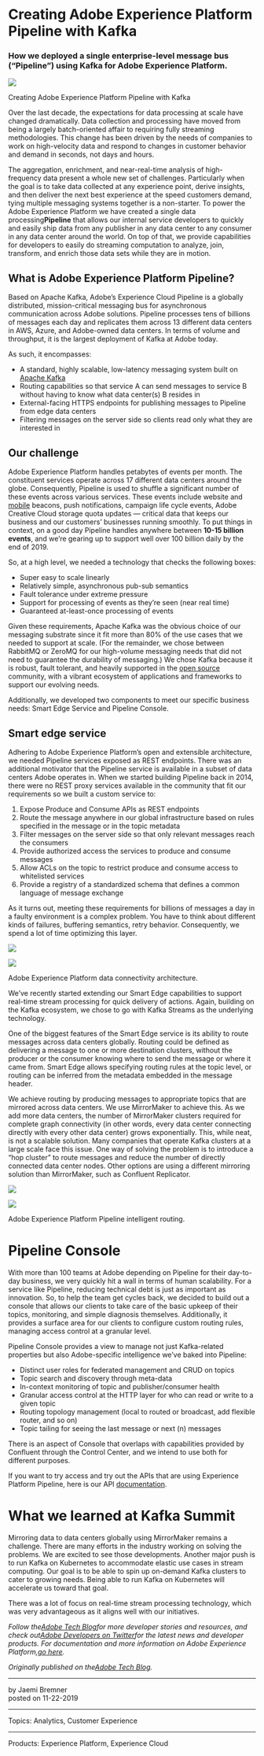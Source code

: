 # Creating Adobe Experience Platform Pipeline with Kafka

### How we deployed a single enterprise-level message bus (“Pipeline”) using Kafka for Adobe Experience Platform.

![](creating-adobe-experience-platform-pipeline-with-kafka/Blog-1920-x-1080-e1574389168935-1800x0-c-default.jpg)

Creating Adobe Experience Platform Pipeline with Kafka

Over the last decade, the expectations for data processing at scale have changed dramatically. Data collection and processing have moved from being a largely batch-oriented affair to requiring fully streaming methodologies. This change has been driven by the needs of companies to work on high-velocity data and respond to changes in customer behavior and demand in seconds, not days and hours.

The aggregation, enrichment, and near-real-time analysis of high-frequency data present a whole new set of challenges. Particularly when the goal is to take data collected at any experience point, derive insights, and then deliver the next best experience at the speed customers demand, tying multiple messaging systems together is a non-starter. To power the Adobe Experience Platform we have created a single data processing**Pipeline** that allows our internal service developers to quickly and easily ship data from any publisher in any data center to any consumer in any data center around the world. On top of that, we provide capabilities for developers to easily do streaming computation to analyze, join, transform, and enrich those data sets while they are in motion.

## What is Adobe Experience Platform Pipeline?

Based on Apache Kafka, Adobe’s Experience Cloud Pipeline is a globally distributed, mission-critical messaging bus for asynchronous communication across Adobe solutions. Pipeline processes tens of billions of messages each day and replicates them across 13 different data centers in AWS, Azure, and Adobe-owned data centers. In terms of volume and throughput, it is the largest deployment of Kafka at Adobe today.

As such, it encompasses:

-   A standard, highly scalable, low-latency messaging system built on [Apache Kafka](http://kafka.apache.org/)
-   Routing capabilities so that service A can send messages to service B without having to know what data center(s) B resides in
-   External-facing HTTPS endpoints for publishing messages to Pipeline from edge data centers
-   Filtering messages on the server side so clients read only what they are interested in

## Our challenge

Adobe Experience Platform handles petabytes of events per month. The constituent services operate across 17 different data centers around the globe. Consequently, Pipeline is used to shuffle a significant number of these events across various services. These events include website and [mobile](https://magento.com/products/magento-commerce "mobile") beacons, push notifications, campaign life cycle events, Adobe Creative Cloud storage quota updates — critical data that keeps our business and our customers’ businesses running smoothly. To put things in context, on a good day Pipeline handles anywhere between **10-15 billion events**, and we’re gearing up to support well over 100 billion daily by the end of 2019.

So, at a high level, we needed a technology that checks the following boxes:

-   Super easy to scale linearly
-   Relatively simple, asynchronous pub-sub semantics
-   Fault tolerance under extreme pressure
-   Support for processing of events as they’re seen (near real time)
-   Guaranteed at-least-once processing of events

Given these requirements, Apache Kafka was the obvious choice of our messaging substrate since it fit more than 80% of the use cases that we needed to support at scale. (For the remainder, we chose between RabbitMQ or ZeroMQ for our high-volume messaging needs that did not need to guarantee the durability of messaging.) We chose Kafka because it is robust, fault tolerant, and heavily supported in the [open source](https://magento.com/products/magento-open-source "open source") community, with a vibrant ecosystem of applications and frameworks to support our evolving needs.

Additionally, we developed two components to meet our specific business needs: Smart Edge Service and Pipeline Console.

## Smart edge service

Adhering to Adobe Experience Platform’s open and extensible architecture, we needed Pipeline services exposed as REST endpoints. There was an additional motivator that the Pipeline service is available in a subset of data centers Adobe operates in. When we started building Pipeline back in 2014, there were no REST proxy services available in the community that fit our requirements so we built a custom service to:

1.  Expose Produce and Consume APIs as REST endpoints
2.  Route the message anywhere in our global infrastructure based on rules specified in the message or in the topic metadata
3.  Filter messages on the server side so that only relevant messages reach the consumers
4.  Provide authorized access the services to produce and consume messages
5.  Allow ACLs on the topic to restrict produce and consume access to whitelisted services
6.  Provide a registry of a standardized schema that defines a common language of message exchange

As it turns out, meeting these requirements for billions of messages a day in a faulty environment is a complex problem. You have to think about different kinds of failures, buffering semantics, retry behavior. Consequently, we spend a lot of time optimizing this layer.

![](creating-adobe-experience-platform-pipeline-with-kafka/image3.png)

![](creating-adobe-experience-platform-pipeline-with-kafka/image1.png)

Adobe Experience Platform data connectivity architecture.

We’ve recently started extending our Smart Edge capabilities to support real-time stream processing for quick delivery of actions. Again, building on the Kafka ecosystem, we chose to go with Kafka Streams as the underlying technology.

One of the biggest features of the Smart Edge service is its ability to route messages across data centers globally. Routing could be defined as delivering a message to one or more destination clusters, without the producer or the consumer knowing where to send the message or where it came from. Smart Edge allows specifying routing rules at the topic level, or routing can be inferred from the metadata embedded in the message header.

We achieve routing by producing messages to appropriate topics that are mirrored across data centers. We use MirrorMaker to achieve this. As we add more data centers, the number of MirrorMaker clusters required for complete graph connectivity (in other words, every data center connecting directly with every other data center) grows exponentially. This, while neat, is not a scalable solution. Many companies that operate Kafka clusters at a large scale face this issue. One way of solving the problem is to introduce a “hop cluster” to route messages and reduce the number of directly connected data center nodes. Other options are using a different mirroring solution than MirrorMaker, such as Confluent Replicator.

![](creating-adobe-experience-platform-pipeline-with-kafka/image2.png)

![](creating-adobe-experience-platform-pipeline-with-kafka/image4.png)

Adobe Experience Platform Pipeline intelligent routing.

# **Pipeline Console**

With more than 100 teams at Adobe depending on Pipeline for their day-to-day business, we very quickly hit a wall in terms of human scalability. For a service like Pipeline, reducing technical debt is just as important as innovation. So, to help the team get cycles back, we decided to build out a console that allows our clients to take care of the basic upkeep of their topics, monitoring, and simple diagnosis themselves. Additionally, it provides a surface area for our clients to configure custom routing rules, managing access control at a granular level.

Pipeline Console provides a view to manage not just Kafka-related properties but also Adobe-specific intelligence we’ve baked into Pipeline:

-   Distinct user roles for federated management and CRUD on topics
-   Topic search and discovery through meta-data
-   In-context monitoring of topic and publisher/consumer health
-   Granular access control at the HTTP layer for who can read or write to a given topic
-   Routing topology management (local to routed or broadcast, add flexible router, and so on)
-   Topic tailing for seeing the last message or next (n) messages

There is an aspect of Console that overlaps with capabilities provided by Confluent through the Control Center, and we intend to use both for different purposes.

If you want to try access and try out the APIs that are using Experience Platform Pipeline, here is our API [documentation](https://www.adobe.io/apis/cloudplatform/dataservices/data-ingestion/data-ingestion-services.html#!api-specification/markdown/narrative/technical_overview/streaming_ingest/getting_started_with_platform_streaming_ingestion.md).

# **What we learned at Kafka Summit**

Mirroring data to data centers globally using MirrorMaker remains a challenge. There are many efforts in the industry working on solving the problems. We are excited to see those developments. Another major push is to run Kafka on Kubernetes to accommodate elastic use cases in stream computing. Our goal is to be able to spin up on-demand Kafka clusters to cater to growing needs. Being able to run Kafka on Kubernetes will accelerate us toward that goal.

There was a lot of focus on real-time stream processing technology, which was very advantageous as it aligns well with our initiatives.

_Follow the_[_Adobe Tech Blog_](http://medium.com/adobetech)_for more developer stories and resources, and check out_[_Adobe Developers on Twitter_](http://twitter.com/adobedevs)_for the latest news and developer products. For documentation and more information on Adobe Experience Platform,_[_go here_](https://www.adobe.com/experience-platform/documentation-and-developer-resources.html)_._

_Originally published on the_[_Adobe Tech Blog_](https://medium.com/adobetech)_._

* * *

by Jaemi Bremner  
posted on 11-22-2019

* * *

Topics: Analytics, Customer Experience

* * *

Products: Experience Platform, Experience Cloud
